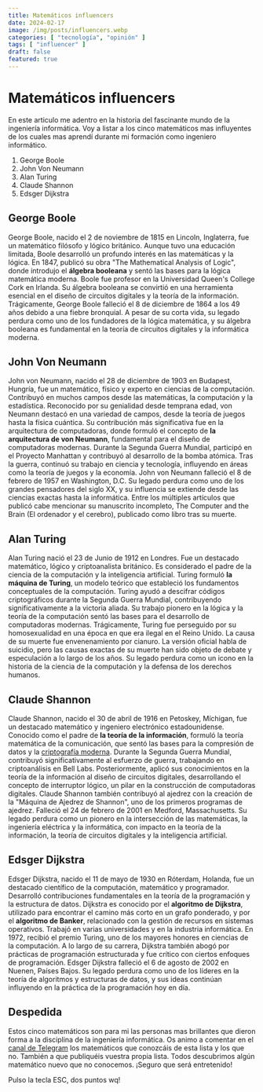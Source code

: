 ```yaml
---
title: Matemáticos influencers
date: 2024-02-17
image: /img/posts/influencers.webp
categories: [ "tecnología", "opinión" ]
tags: [ "influencer" ]
draft: false
featured: true
---
```


# Matemáticos influencers

En este articulo me adentro en la historia del fascinante mundo de la ingeniería informática. Voy a listar a los cinco matemáticos mas influyentes de los cuales mas aprendí durante mi formación como ingeniero informático.

1. George Boole
2. John Von Neumann
3. Alan Turing
4. Claude Shannon
5. Edsger Dijkstra

## George Boole

George Boole, nacido el 2 de noviembre de 1815 en Lincoln, Inglaterra, fue un matemático filósofo y lógico británico. Aunque tuvo una educación limitada, Boole desarrolló un profundo interés en las matemáticas y la lógica. En 1847, publicó su obra "The Mathematical Analysis of Logic", donde introdujo el **álgebra booleana** y sentó las bases para la lógica matemática moderna. Boole fue profesor en la Universidad Queen's College Cork en Irlanda. Su álgebra booleana se convirtió en una herramienta esencial en el diseño de circuitos digitales y la teoría de la información. Trágicamente, George Boole falleció el 8 de diciembre de 1864 a los 49 años debido a una fiebre bronquial. A pesar de su corta vida, su legado perdura como uno de los fundadores de la lógica matemática, y su álgebra booleana es fundamental en la teoría de circuitos digitales y la informática moderna.

## John Von Neumann

John von Neumann, nacido el 28 de diciembre de 1903 en Budapest, Hungría, fue un matemático, físico y experto en ciencias de la computación. Contribuyó en muchos campos desde las matemáticas, la computación y la estadística. Reconocido por su genialidad desde temprana edad, von Neumann destacó en una variedad de campos, desde la teoría de juegos hasta la física cuántica. Su contribución más significativa fue en la arquitectura de computadoras, donde formuló el concepto de **la arquitectura de von Neumann**, fundamental para el diseño de computadoras modernas. Durante la Segunda Guerra Mundial, participó en el Proyecto Manhattan y contribuyó al desarrollo de la bomba atómica. Tras la guerra, continuó su trabajo en ciencia y tecnología, influyendo en áreas como la teoría de juegos y la economía. John von Neumann falleció el 8 de febrero de 1957 en Washington, D.C. Su legado perdura como uno de los grandes pensadores del siglo XX, y su influencia se extiende desde las ciencias exactas hasta la informática. Entre los múltiples artículos que publicó cabe mencionar su manuscrito incompleto, The Computer and the Brain (El ordenador y el cerebro), publicado como libro tras su muerte.

## Alan Turing

Alan Turing nació el 23 de Junio de 1912 en Londres. Fue un destacado matemático, lógico y criptoanalista británico. Es considerado el padre de la ciencia de la computación y la inteligencia artificial. Turing formuló **la máquina de Turing**, un modelo teórico que estableció los fundamentos conceptuales de la computación. Turing ayudó a descifrar códigos criptográficos durante la Segunda Guerra Mundial, contribuyendo significativamente a la victoria aliada. Su trabajo pionero en la lógica y la teoría de la computación sentó las bases para el desarrollo de computadoras modernas. Trágicamente, Turing fue perseguido por su homosexualidad en una época en que era ilegal en el Reino Unido. La causa de su muerte fue envenenamiento por cianuro. La versión oficial habla de suicidio, pero las causas exactas de su muerte han sido objeto de debate y especulación a lo largo de los años. Su legado perdura como un icono en la historia de la ciencia de la computación y la defensa de los derechos humanos.

## Claude Shannon

Claude Shannon, nacido el 30 de abril de 1916 en Petoskey, Míchigan, fue un destacado matemático y ingeniero electrónico estadounidense. Conocido como el padre de **la teoría de la información**, formuló la teoría matemática de la comunicación, que sentó las bases para la compresión de datos y la [criptografía moderna](/post/2024/criptografia-moderna). Durante la Segunda Guerra Mundial, contribuyó significativamente al esfuerzo de guerra, trabajando en criptoanálisis en Bell Labs. Posteriormente, aplicó sus conocimientos en la teoría de la información al diseño de circuitos digitales, desarrollando el concepto de interruptor lógico, un pilar en la construcción de computadoras digitales. Claude Shannon también contribuyó al ajedrez con la creación de la "Máquina de Ajedrez de Shannon", uno de los primeros programas de ajedrez. Falleció el 24 de febrero de 2001 en Medford, Massachusetts. Su legado perdura como un pionero en la intersección de las matemáticas, la ingeniería eléctrica y la informática, con impacto en la teoría de la información, la teoría de circuitos digitales y la inteligencia artificial.

## Edsger Dijkstra

Edsger Dijkstra, nacido el 11 de mayo de 1930 en Róterdam, Holanda, fue un destacado científico de la computación, matemático y programador. Desarrolló contribuciones fundamentales en la teoría de la programación y la estructura de datos. Dijkstra es conocido por el **algoritmo de Dijkstra**, utilizado para encontrar el camino más corto en un grafo ponderado, y por el **algoritmo de Banker**, relacionado con la gestión de recursos en sistemas operativos. Trabajó en varias universidades y en la industria informática. En 1972, recibió el premio Turing, uno de los mayores honores en ciencias de la computación. A lo largo de su carrera, Dijkstra también abogó por prácticas de programación estructurada y fue crítico con ciertos enfoques de programación. Edsger Dijkstra falleció el 6 de agosto de 2002 en Nuenen, Países Bajos. Su legado perdura como uno de los líderes en la teoría de algoritmos y estructuras de datos, y sus ideas continúan influyendo en la práctica de la programación hoy en día.

## Despedida

Estos cinco matemáticos son para mi las personas mas brillantes que dieron forma a la disciplina de la ingeniería informática. Os animo a comentar en el [canal de Telegram](https://t.me/lateclaescape) los matemáticos que conozcáis de esta lista y los que no. También a que publiquéis vuestra propia lista. Todos descubrimos algún matemático nuevo que no conocemos. ¡Seguro que será entretenido!

Pulso la tecla ESC, dos puntos wq!
